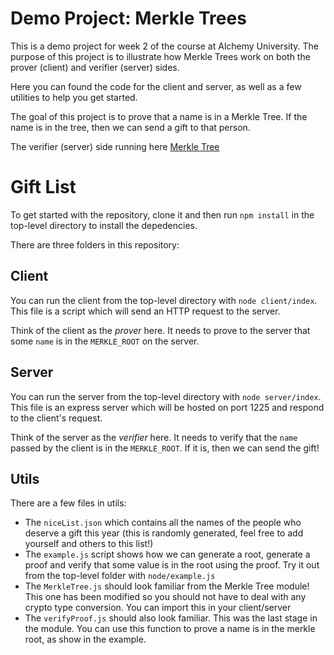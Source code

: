 # Demo Project: Merkle Trees

This is a demo project for week 2 of the course at Alchemy University. The purpose of this project is to illustrate how Merkle Trees work on both the prover (client) and verifier (server) sides.


Here you can found the code for the client and server, as well as a few utilities to help you get started. 

The goal of this project is to prove that a name is in a Merkle Tree. If the name is in the tree, then we can send a gift to that person.

The verifier (server) side running here [Merkle Tree](https://merkle-tree-gift-list-seven.vercel.app/)

# Gift List

To get started with the repository, clone it and then run `npm install` in the top-level directory to install the depedencies.

There are three folders in this repository:

## Client

You can run the client from the top-level directory with `node client/index`. This file is a script which will send an HTTP request to the server.

Think of the client as the _prover_ here. It needs to prove to the server that some `name` is in the `MERKLE_ROOT` on the server. 

## Server

You can run the server from the top-level directory with `node server/index`. This file is an express server which will be hosted on port 1225 and respond to the client's request.

Think of the server as the _verifier_ here. It needs to verify that the `name` passed by the client is in the `MERKLE_ROOT`. If it is, then we can send the gift! 

## Utils

There are a few files in utils:

- The `niceList.json` which contains all the names of the people who deserve a gift this year (this is randomly generated, feel free to add yourself and others to this list!)
- The `example.js` script shows how we can generate a root, generate a proof and verify that some value is in the root using the proof. Try it out from the top-level folder with `node/example.js`
- The `MerkleTree.js` should look familiar from the Merkle Tree module! This one has been modified so you should not have to deal with any crypto type conversion. You can import this in your client/server
- The `verifyProof.js` should also look familiar. This was the last stage in the module. You can use this function to prove a name is in the merkle root, as show in the example.
